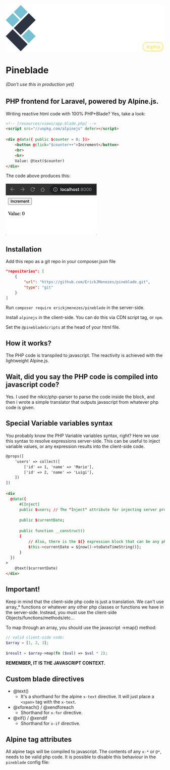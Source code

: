 <p align="center"><img src="docs/img/header-logo.svg" alt=""></p>

# Pineblade
######  (Don't use this in production yet)

## PHP frontend for Laravel, powered by Alpine.js.

Writing reactive html code with 100% PHP+Blade? Yes, take a look:

```html
<!-- [resources/views/app.blade.php] -->
<script src="//unpkg.com/alpinejs" defer></script>

<div @data({ public $counter = 0; })>
    <button @click="$counter++">Increment</button>
    <br>
    <br>
    Value: @text($counter)
</div>
```
The code above produces this:
<br>
<br>
![counter-example.gif](docs%2Fimg%2Fcounter-example.gif)

## Installation
Add this repo as a git repo in your composer.json file
```json
"repositories": [
    {
        "url": "https://github.com/ErickJMenezes/pineblade.git",
        "type": "git"
    }
]
```
Run `composer require erickjmenezes/pineblade` in the server-side.

Install `alpinejs` in the client-side. You can do this via CDN script tag, or `npm`.

Set the `@pinebladeScripts` at the head of your html file.
## How it works?
The PHP code is transpiled to javascript. The reactivity is achieved with the lightweight Alpine.js.

## Wait, did you say the PHP code is compiled into javascript code?
Yes. I used the nikic/php-parser to parse the code inside the block, and then i wrote a simple translator that outputs javascript from whatever php code is given.

## Special Variable variables syntax
You probably know the PHP Variable variables syntax, right?
Here we use this syntax to resolve expressions server-side. This can be useful to inject variable values, or any expression results into the client-side code.
```html
@props([
    'users' => collect([
        ['id' => 1, 'name' => 'Mario'],
        ['id' => 2, 'name' => 'Luigi'],
    ])
])

<div
  @data({
      #[Inject]
      public $users; // The "Inject" attribute for injecting server props into the code block.
  
      public $currentDate;
      
      public function __construct()
      {
          // Also, there is the ${} expression block that can be any php expression. It will be evaluated server-side.
          $this->currentDate = ${now()->toDateTimeString()};
      }
  })
>
    @text($currentDate)
</div>
```

## Important!
Keep in mind that the client-side php code is just a translation. We can't use array_* functions or whatever any other php classes or functions we have in the server-side. Instead, you must use the client-side Objects/functions/methods/etc...

To map through an array, you should use the javascript ->map() method:
```php
// valid client-side code:
$array = [1, 2, 3];

$result = $array->map(fn ($val) => $val * 2);
```
**REMEMBER, IT IS THE JAVASCRIPT CONTEXT.**

## Custom blade directives
- @text()
  - It's a shorthand for the alpine `x-text` directive. It will just place a `<span>` tag with the `x-text`.
- @xforeach() / @xendforeach
  - Shorthand for `x-for` directive. 
- @xif() / @xendif
  - Shorthand for `x-if` directive.


## Alpine tag attributes
All alpine tags will be compiled to javascript. The contents of any `x-*` or `@*`, needs to be valid php code. It is possible to disable this behaviour in the `pineblade` config file:
